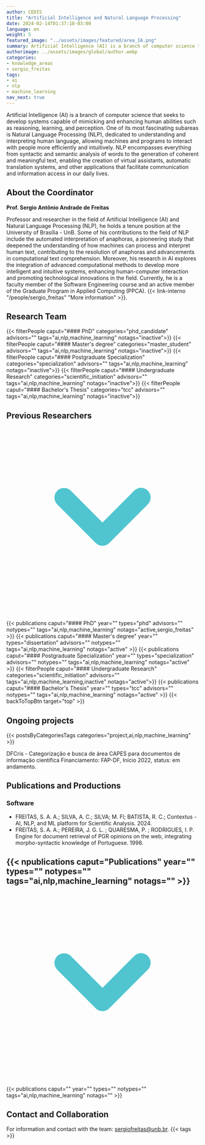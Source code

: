 ```yaml
---
author: CEDIS
title: "Artificial Intelligence and Natural Language Processing"
date: 2024-02-14T01:37:18-03:00
language: en
weight: 5
featured_image: "../assets/images/featured/area_IA.png"
summary: Artificial Intelligence (AI) is a branch of computer science that seeks to develop systems capable of mimicking and enhancing human abilities such as reasoning, learning, and perception. One of its most fascinating subareas is Natural Language Processing (NLP).
authorimage: ../assets/images/global/author.webp
categories:
- knowledge_areas
- sergio_freitas
tags: 
- ai
- nlp
- machine_learning
nav_next: true
---
```

Artificial Intelligence (AI) is a branch of computer science that seeks to develop systems capable of mimicking and enhancing human abilities such as reasoning, learning, and perception. One of its most fascinating subareas is Natural Language Processing (NLP), dedicated to understanding and interpreting human language, allowing machines and programs to interact with people more efficiently and intuitively. NLP encompasses everything from syntactic and semantic analysis of words to the generation of coherent and meaningful text, enabling the creation of virtual assistants, automatic translation systems, and other applications that facilitate communication and information access in our daily lives.

## About the Coordinator
**Prof. Sergio Antônio Andrade de Freitas**

Professor and researcher in the field of Artificial Intelligence (AI) and Natural Language Processing (NLP), he holds a tenure position at the University of Brasília - UnB. Some of his contributions to the field of NLP include the automated interpretation of anaphoras, a pioneering study that deepened the understanding of how machines can process and interpret human text, contributing to the resolution of anaphoras and advancements in computational text comprehension. Moreover, his research in AI explores the integration of advanced computational methods to develop more intelligent and intuitive systems, enhancing human-computer interaction and promoting technological innovations in the field. Currently, he is a faculty member of the Software Engineering course and an active member of the Graduate Program in Applied Computing (PPCA). {{< link-interno "/people/sergio_freitas" "More information" >}}.

## Research Team
{{< filterPeople caput="#### PhD" categories="phd_candidate" advisors="" tags="ai,nlp,machine_learning" notags="inactive">}}
{{< filterPeople caput="#### Master's degree" categories="master_student" advisors="" tags="ai,nlp,machine_learning" notags="inactive">}}
{{< filterPeople caput="#### Postgraduate Specialization" categories="specialization" advisors="" tags="ai,nlp,machine_learning" notags="inactive">}}
{{< filterPeople caput="#### Undergraduate Research" categories="scientific_initiation" advisors="" tags="ai,nlp,machine_learning" notags="inactive">}}
{{< filterPeople caput="#### Bachelor's Thesis" categories="tcc" advisors="" tags="ai,nlp,machine_learning" notags="inactive">}}

<div id="previous-collaborators" x-data="{ showPrevious: false }">
    <h2 id="former-collaborators-title" @click="showPrevious = !showPrevious" class="text-xl font-bold mb-2 cursor-pointer flex items-center text-primary-900">
      Previous Researchers
      <svg :class="{'rotate-0': !showPrevious, 'rotate-180': showPrevious}" class="ml-2 h-5 w-5 transform transition-transform duration-200" xmlns="http://www.w3.org/2000/svg" viewBox="0 0 20 20" fill="#51C5CF"><path fill-rule="evenodd" d="M5.293 7.293a1 1 0 011.414 0L10 10.586l3.293-3.293a1 1 0 111.414 1.414l-4 4a1 1 0 01-1.414 0l-4-4a1 1 0 010-1.414z" clip-rule="evenodd" /></svg>
    </h2>
    <div x-show="showPrevious" x-cloak>
    {{< publications caput="#### PhD" year="" types="phd" advisors="" notypes="" tags="ai,nlp,machine_learning" notags="active,sergio_freitas" >}}
    {{< publications caput="#### Master's degree" year="" types="dissertation" advisors="" notypes="" tags="ai,nlp,machine_learning" notags="active" >}}
    {{< publications caput="#### Postgraduate Specialization" year="" types="specialization" advisors="" notypes="" tags="ai,nlp,machine_learning" notags="active" >}}
    {{< filterPeople caput="#### Undergraduate Research" categories="scientific_initiation" advisors="" tags="ai,nlp,machine_learning,inactive" notags="active">}}
    {{< publications caput="#### Bachelor's Thesis" year="" types="tcc" advisors="" notypes="" tags="ai,nlp,machine_learning" notags="active" >}}
    {{< backToTopBtn target="top" >}}
    </div>

  </div>

## Ongoing projects
{{< postsByCategoriesTags categories="project,ai,nlp,machine_learning" >}}

DFCris - Categorização e busca de área CAPES para documentos de informação científica
Financiamento: FAP-DF, Início 2022, status: em andamento.

## Publications and Productions
### Software
- FREITAS, S. A. A.; SILVA, A. C.; SILVA; M. Fl; BATISTA, R. C.; Contextus - AI, NLP, and ML platform for Scientific Analysis. 2024.
- FREITAS, S. A. A.; PEREIRA, J. G. L. ; QUARESMA, P. ; RODRIGUES, I. P. Engine for document retrieval of PGR opinions on the web, integrating morpho-syntactic knowledge of Portuguese. 1998.

<div id="npublications-section" x-data="{ showPublications: false }">
    <h2 id="npublications-title" @click="showPublications = !showPublications" class="text-xl font-bold mb-2 cursor-pointer flex items-center text-primary-900">
      {{< npublications caput="Publications" year="" types="" notypes="" tags="ai,nlp,machine_learning" notags="" >}}
      <svg :class="{'rotate-0': !showPublications, 'rotate-180': showPublications}" class="ml-2 h-5 w-5 transform transition-transform duration-200" xmlns="http://www.w3.org/2000/svg" viewBox="0 0 20 20" fill="#51C5CF"><path fill-rule="evenodd" d="M5.293 7.293a1 1 0 011.414 0L10 10.586l3.293-3.293a1 1 0 111.414 1.414l-4 4a1 1 0 01-1.414 0l-4-4a1 1 0 010-1.414z" clip-rule="evenodd" /></svg>
    </h2>
    <div x-show="showPublications" x-cloak>
      {{< publications caput="" year="" types="" notypes="" tags="ai,nlp,machine_learning" notags="" >}} 
    </div>
</div>

## Contact and Collaboration
For information and contact with the team: [sergiofreitas@unb.br](mailto:sergiofreitas@unb.br).
{{< tags >}}